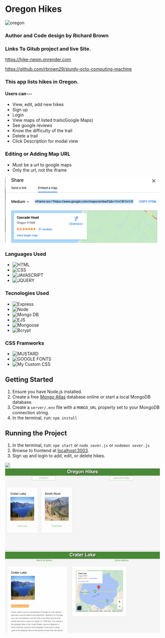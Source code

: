 # Oregon Hikes

![oregon](https://user-images.githubusercontent.com/53094729/233315729-34413be8-15cb-46d1-84fc-2b97a2f54a9c.gif)

### Author and Code design by Richard Brown

### Links To Gitub project and live Site.

https://hike-neqm.onrender.com
 
https://github.com/rbrown29/sturdy-octo-computing-machine


### This app lists hikes in Oregon.
#### Users can--- 
* View, edit, add new hikes
* Sign up
* Login
* View maps of listed trails(Google Maps)
* See google reviews
* Know the difficulty of the trail
* Delete a trail
* Click Description for modal view

### Editing or Adding Map URL

* Must be a url to google maps
* Only the url, not the iframe

<img src="images/G00GLEMAP.png" />

### Languages Used

* ![HTML](https://img.shields.io/badge/HTML-HyperText%20Markup%20Language-red)
* ![CSS](https://img.shields.io/badge/CSS-Cascade%20Style%20Sheets-blue)
* ![JAVASCRIPT](https://img.shields.io/badge/JAVASCRIPT-JS-yellow)
* ![JQUERY](https://img.shields.io/badge/JQUERY-JS-blue)

### Tecnologies Used

* ![Express](https://img.shields.io/badge/EXPRESS-Middleware-orange)
* ![Node](https://img.shields.io/badge/NODE-JS-brightgreen)
* ![Mongo DB](https://img.shields.io/badge/MONGO-DB-green)
* ![EJS](https://img.shields.io/badge/EJS-EMBEDDED%20JAVASCRIPT-yellow)
* ![Mongoose](https://img.shields.io/badge/MONGOOSE-JS-yellowgreen)
* ![Bcrypt](https://img.shields.io/badge/BCRYPT-JS-blue)

### CSS Framworks 

* ![MUSTARD](https://img.shields.io/badge/MUSTARD-CSS-yellow)
* ![GOOGLE FONTS](https://img.shields.io/badge/GOOGLE%20FONTS-GOOGLE-red)
* ![My Custom CSS](https://img.shields.io/badge/MY%20CUSTOM%20CSS-CSS-lightgrey)

## Getting Started

1. Ensure you have Node.js installed.
2. Create a free [Mongo Atlas](https://www.mongodb.com/atlas/database) database online or start a local MongoDB database.
3. Create a `server/.env` file with a `MONGO_URL` property set to your MongoDB connection string.
4. In the terminal, run: `npm install`

## Running the Project

1. In the terminal, run: `npm start` or `node sever.js` or `nodemon sever.js`
2. Browse to frontend at [localhost:3003](http://localhost:3003).
3. Sign up and login to add, edit, or delete hikes.

<img src="images/pic1.png" />
<img src="images/pic4.png" />
<img src="images/pic3.png" />



















